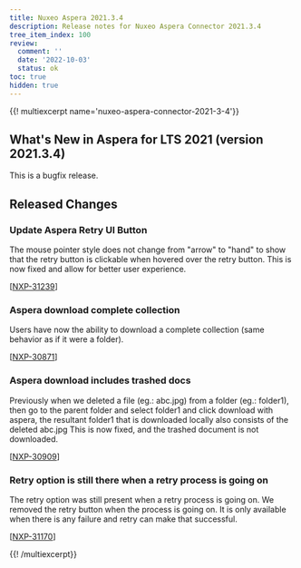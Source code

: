 ```yaml
---
title: Nuxeo Aspera 2021.3.4
description: Release notes for Nuxeo Aspera Connector 2021.3.4
tree_item_index: 100
review:
  comment: ''
  date: '2022-10-03'
  status: ok
toc: true
hidden: true
---
```


{{! multiexcerpt name='nuxeo-aspera-connector-2021-3-4'}}
## What's New in Aspera for LTS 2021 (version 2021.3.4)

This is a bugfix release.

## Released Changes

### Update Aspera Retry UI Button

The mouse pointer style does not change from "arrow" to "hand" to show that the retry button is clickable when hovered over the retry button.
This is now fixed and allow for better user experience.


[[NXP-31239](https://jira.nuxeo.com/browse/NXP-31239)]

### Aspera download complete collection

Users have now the ability to download a complete collection (same behavior as if it were a folder).

[[NXP-30871](https://jira.nuxeo.com/browse/NXP-30871)]

### Aspera download includes trashed docs

Previously when we deleted a file (eg.: abc.jpg) from a folder (eg.: folder1), then go to the parent folder and select folder1 and click download with aspera, the resultant folder1 that is downloaded locally also consists of the deleted abc.jpg
This is now fixed, and the trashed document is not downloaded.

[[NXP-30909](https://jira.nuxeo.com/browse/NXP-30909)]

### Retry option is still there when a retry process is going on

The retry option was still present when a retry process is going on. We removed the retry button when the process is going on.
It is only available when there is any failure and retry can make that successful.

[[NXP-31170](https://jira.nuxeo.com/browse/NXP-31170)]

{{! /multiexcerpt}}
